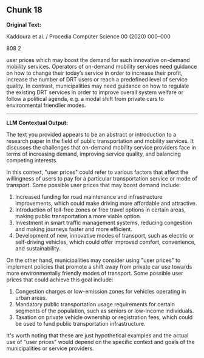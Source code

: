 ## Chunk 18

**Original Text:**

Kaddoura et al. / Procedia Computer Science 00 (2020) 000–000

808
2

user prices which may boost the demand for such innovative on-demand mobility services. Operators of on-demand
mobility services need guidance on how to change their today’s service in order to increase their profit, increase the
number of DRT users or reach a predefined level of service quality. In contrast, municipalities may need guidance on
how to regulate the existing DRT services in order to improve overall system welfare or follow a political agenda, e.g. a modal shift from private cars to environmental friendlier modes.

---

**LLM Contextual Output:**

The text you provided appears to be an abstract or introduction to a research paper in the field of public transportation and mobility services. It discusses the challenges that on-demand mobility service providers face in terms of increasing demand, improving service quality, and balancing competing interests.

In this context, "user prices" could refer to various factors that affect the willingness of users to pay for a particular transportation service or mode of transport. Some possible user prices that may boost demand include:

1. Increased funding for road maintenance and infrastructure improvements, which could make driving more affordable and attractive.
2. Introduction of toll-free zones or free travel options in certain areas, making public transportation a more viable option.
3. Investment in smart traffic management systems, reducing congestion and making journeys faster and more efficient.
4. Development of new, innovative modes of transport, such as electric or self-driving vehicles, which could offer improved comfort, convenience, and sustainability.

On the other hand, municipalities may consider using "user prices" to implement policies that promote a shift away from private car use towards more environmentally friendly modes of transport. Some possible user prices that could achieve this goal include:

1. Congestion charges or low-emission zones for vehicles operating in urban areas.
2. Mandatory public transportation usage requirements for certain segments of the population, such as seniors or low-income individuals.
3. Taxation on private vehicle ownership or registration fees, which could be used to fund public transportation infrastructure.

It's worth noting that these are just hypothetical examples and the actual use of "user prices" would depend on the specific context and goals of the municipalities or service providers.
